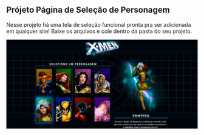 ## Prójeto Página de Seleção de Personagem

Nesse projeto há uma tela de seleção funcional pronta pra ser adicionada em qualquer site! Baixe os arquivos e cole dentro da pasta do seu projeto.

<img src="/projetoxman.png">
